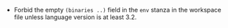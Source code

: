 - Forbid the empty `(binaries ..)` field in the `env` stanza in the workspace
  file unless language version is at least 3.2.

